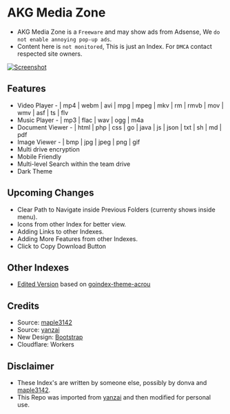 # AKG Media Zone

* AKG Media Zone is a `Freeware` and may show ads from Adsense, We `do not enable annoying pop-up ads`.
* Content here is `not monitored`, This is just an Index. For `DMCA` contact respected site owners.


[![Screenshot](https://i.imgur.com/TrNL34U.png)](https://Media.akgzone.in)


## Features

* Video Player - | mp4 | webm | avi | mpg | mpeg | mkv | rm | rmvb | mov | wmv | asf | ts | flv
* Music Player - | mp3 | flac | wav | ogg | m4a
* Document Viewer - | html | php | css | go | java | js | json | txt | sh | md | pdf
* Image Viewer - | bmp | jpg | jpeg | png | gif
* Multi drive encryption
* Mobile Friendly
* Multi-level Search within the team drive
* Dark Theme


## Upcoming Changes

* Clear Path to Navigate inside Previous Folders (currenty shows inside menu).
* Icons from other Index for better view.
* Adding Links to other Indexes.
* Adding More Features from other Indexes.
* Click to Copy Download Button


## Other Indexes

* [Edited Version](https://gist.github.com/akgandhi23700/cf44771ed4de16fca6ec5ae7bbd818ca) based on [goindex-theme-acrou](https://github.com/Achrou/goindex-theme-acrou)


## Credits

* Source: [maple3142](https://github.com/maple3142/GDIndex)
* Source: [yanzai](https://github.com/yanzai/goindex)
* New Design: [Bootstrap](https://getbootstrap.com)
* Cloudflare: Workers


## Disclaimer

* These Index's are written by someone else, possibly by donva and [maple3142](https://github.com/maple3142/GDIndex).
* This Repo was imported from [yanzai](https://github.com/yanzai/goindex) and then modified for personal use.
